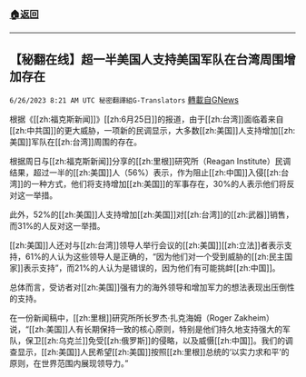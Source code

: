 ###  [:house:返回](README.md)
---


## 【秘翻在线】超一半美国人支持美国军队在台湾周围增加存在
`6/26/2023 8:21 AM UTC 秘密翻譯組G-Translators` [轉載自GNews](https://gnews.org/articles/1412809)

根据《[[zh:福克斯新闻]]》[[zh:6月25日]]的报道，由于[[zh:台湾]]面临着来自[[zh:中共国]]的更大威胁，一项新的民调显示，大多数[[zh:美国]]人支持增加[[zh:美国]]军队在[[zh:台湾]]周围的存在。

根据周日与[[zh:福克斯新闻]]分享的[[zh:里根]]研究所（Reagan Institute）民调结果，超过一半的[[zh:美国]]人（56%）表示，作为阻止[[zh:中国]]入侵[[zh:台湾]]的一种方式，他们将支持增加[[zh:美国]]的军事存在，30%的人表示他们将反对这一举措。

此外，52%的[[zh:美国]]人支持增加[[zh:美国]]对[[zh:台湾]]的[[zh:武器]]销售，而31%的人反对这一举措。

[[zh:美国]]人还对与[[zh:台湾]]领导人举行会议的[[zh:美国]][[zh:立法]]者表示支持，61%的人认为这些领导人是正确的，“因为他们对一个受到威胁的[[zh:民主国家]]表示支持”，而21%的人认为是错误的，因为他们有可能挑衅[[zh:中国]]。

总体而言，受访者对[[zh:美国]]强有力的海外领导和增加军力的想法表现出压倒性的支持。

在一份新闻稿中，[[zh:里根]]研究所所长罗杰·扎克海姆（Roger Zakheim）说，“[[zh:美国]]人有长期保持一致的核心原则，特别是他们持久地支持强大的军队，保卫[[zh:乌克兰]]免受[[zh:俄罗斯]]的侵略，以及威慑[[zh:中国]]。我们的调查显示，[[zh:美国]]人民希望[[zh:美国]]按照[[zh:里根]]总统的‘以实力求和平’的原则，在世界范围内展现领导力。”
